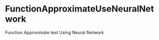FunctionApproximateUseNeuralNetwork
===================================

Function Approximate test Using Neural Network

